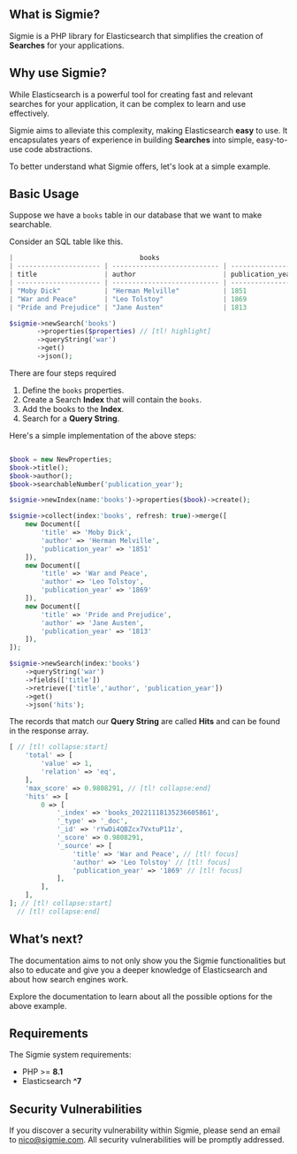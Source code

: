 ## What is Sigmie?

Sigmie is a PHP library for Elasticsearch that simplifies the creation of **Searches** for your applications.

## Why use Sigmie?
While Elasticsearch is a powerful tool for creating fast and relevant searches for your application, it can be complex to learn and use effectively. 

Sigmie aims to alleviate this complexity, making Elasticsearch **easy** to use. It encapsulates years of experience in building **Searches** into simple, easy-to-use code abstractions. 

To better understand what Sigmie offers, let's look at a simple example.

## Basic Usage

Suppose we have a `books` table in our database that we want to make searchable.

Consider an SQL table like this.

```php
|                                books                                   |
| --------------------- | --------------------------- | ---------------- |
| title                 | author                      | publication_year |
| --------------------- | --------------------------- | ---------------- |
| "Moby Dick"           | "Herman Melville"           | 1851             |
| "War and Peace"       | "Leo Tolstoy"               | 1869             |
| "Pride and Prejudice" | "Jane Austen"               | 1813             |
```

```php
$sigmie->newSearch('books')
       ->properties($properties) // [tl! highlight]
       ->queryString('war')
       ->get()
       ->json();
```

There are four steps required
1. Define the `books` properties.
2. Create a Search **Index** that will contain the `books`.
3. Add the books to the **Index**.
4. Search for a **Query String**.

Here's a simple implementation of the above steps: 

```php

$book = new NewProperties;
$book->title();
$book->author();
$book->searchableNumber('publication_year');

$sigmie->newIndex(name:'books')->properties($book)->create();

$sigmie->collect(index:'books', refresh: true)->merge([
    new Document([
        'title' => 'Moby Dick',
        'author' => 'Herman Melville',
        'publication_year' => '1851'
    ]),
    new Document([
        'title' => 'War and Peace',
        'author' => 'Leo Tolstoy',
        'publication_year' => '1869'
    ]),
    new Document([
        'title' => 'Pride and Prejudice',
        'author' => 'Jane Austen',
        'publication_year' => '1813'
    ]),
]);

$sigmie->newSearch(index:'books')
    ->queryString('war')
    ->fields(['title'])
    ->retrieve(['title','author', 'publication_year'])
    ->get()
    ->json('hits');
```
The records that match our **Query String** are called **Hits** and can be found in the response array.

```php
[ // [tl! collapse:start]
    'total' => [ 
        'value' => 1,
        'relation' => 'eq',
    ],
    'max_score' => 0.9808291, // [tl! collapse:end]
    'hits' => [
        0 => [
            '_index' => 'books_20221118135236605861',
            '_type' => '_doc',
            '_id' => 'rYwDi4QBZcx7VxtuP11z',
            '_score' => 0.9808291,
            '_source' => [
                'title' => 'War and Peace', // [tl! focus]
                'author' => 'Leo Tolstoy' // [tl! focus]
                'publication_year' => '1869' // [tl! focus]
            ],
        ],
    ],
]; // [tl! collapse:start]
  // [tl! collapse:end]
```

## What’s next?
The documentation aims to not only show you the Sigmie functionalities but also to educate and give you a deeper knowledge of Elasticsearch and about how search engines work.

Explore the documentation to learn about all the possible options for the above example.

## Requirements

The Sigmie system requirements:

* PHP >= **8.1**
* Elasticsearch **^7**

## Security Vulnerabilities

If you discover a security vulnerability within Sigmie, please send an email to nico@sigmie.com. All security vulnerabilities will be promptly addressed.

